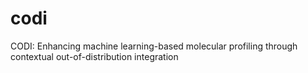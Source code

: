 # codi
CODI: Enhancing machine learning-based molecular profiling through contextual out-of-distribution integration
